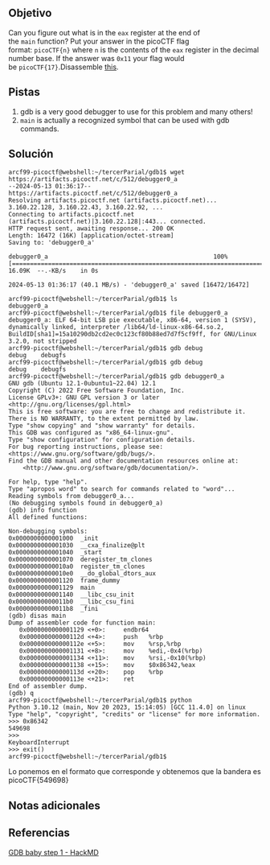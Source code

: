 ## Objetivo
Can you figure out what is in the `eax` register at the end of the `main` function? Put your answer in the picoCTF flag format: `picoCTF{n}` where `n` is the contents of the `eax` register in the decimal number base. If the answer was `0x11` your flag would be `picoCTF{17}`.Disassemble [this](https://artifacts.picoctf.net/c/512/debugger0_a).

## Pistas
1. gdb is a very good debugger to use for this problem and many others!
2. `main` is actually a recognized symbol that can be used with gdb commands.

## Solución

```
arcf99-picoctf@webshell:~/tercerParial/gdb1$ wget https://artifacts.picoctf.net/c/512/debugger0_a
--2024-05-13 01:36:17--  https://artifacts.picoctf.net/c/512/debugger0_a
Resolving artifacts.picoctf.net (artifacts.picoctf.net)... 3.160.22.128, 3.160.22.43, 3.160.22.92, ...
Connecting to artifacts.picoctf.net (artifacts.picoctf.net)|3.160.22.128|:443... connected.
HTTP request sent, awaiting response... 200 OK
Length: 16472 (16K) [application/octet-stream]
Saving to: 'debugger0_a'

debugger0_a                                              100%[=================================================================================================================================>]  16.09K  --.-KB/s    in 0s      

2024-05-13 01:36:17 (40.1 MB/s) - 'debugger0_a' saved [16472/16472]

arcf99-picoctf@webshell:~/tercerParial/gdb1$ ls
debugger0_a
arcf99-picoctf@webshell:~/tercerParial/gdb1$ file debugger0_a 
debugger0_a: ELF 64-bit LSB pie executable, x86-64, version 1 (SYSV), dynamically linked, interpreter /lib64/ld-linux-x86-64.so.2, BuildID[sha1]=15a10290db2cd2ec0c123cf80b88ed7d7f5cf9ff, for GNU/Linux 3.2.0, not stripped
arcf99-picoctf@webshell:~/tercerParial/gdb1$ gdb debug
debug    debugfs  
arcf99-picoctf@webshell:~/tercerParial/gdb1$ gdb debug
debug    debugfs  
arcf99-picoctf@webshell:~/tercerParial/gdb1$ gdb debugger0_a
GNU gdb (Ubuntu 12.1-0ubuntu1~22.04) 12.1
Copyright (C) 2022 Free Software Foundation, Inc.
License GPLv3+: GNU GPL version 3 or later <http://gnu.org/licenses/gpl.html>
This is free software: you are free to change and redistribute it.
There is NO WARRANTY, to the extent permitted by law.
Type "show copying" and "show warranty" for details.
This GDB was configured as "x86_64-linux-gnu".
Type "show configuration" for configuration details.
For bug reporting instructions, please see:
<https://www.gnu.org/software/gdb/bugs/>.
Find the GDB manual and other documentation resources online at:
    <http://www.gnu.org/software/gdb/documentation/>.

For help, type "help".
Type "apropos word" to search for commands related to "word"...
Reading symbols from debugger0_a...
(No debugging symbols found in debugger0_a)
(gdb) info function
All defined functions:

Non-debugging symbols:
0x0000000000001000  _init
0x0000000000001030  __cxa_finalize@plt
0x0000000000001040  _start
0x0000000000001070  deregister_tm_clones
0x00000000000010a0  register_tm_clones
0x00000000000010e0  __do_global_dtors_aux
0x0000000000001120  frame_dummy
0x0000000000001129  main
0x0000000000001140  __libc_csu_init
0x00000000000011b0  __libc_csu_fini
0x00000000000011b8  _fini
(gdb) disas main
Dump of assembler code for function main:
   0x0000000000001129 <+0>:     endbr64 
   0x000000000000112d <+4>:     push   %rbp
   0x000000000000112e <+5>:     mov    %rsp,%rbp
   0x0000000000001131 <+8>:     mov    %edi,-0x4(%rbp)
   0x0000000000001134 <+11>:    mov    %rsi,-0x10(%rbp)
   0x0000000000001138 <+15>:    mov    $0x86342,%eax
   0x000000000000113d <+20>:    pop    %rbp
   0x000000000000113e <+21>:    ret    
End of assembler dump.
(gdb) q
arcf99-picoctf@webshell:~/tercerParial/gdb1$ python
Python 3.10.12 (main, Nov 20 2023, 15:14:05) [GCC 11.4.0] on linux
Type "help", "copyright", "credits" or "license" for more information.
>>> 0x86342
549698
>>> 
KeyboardInterrupt
>>> exit()
arcf99-picoctf@webshell:~/tercerParial/gdb1$ 
```

Lo ponemos en el formato que corresponde y obtenemos que la bandera es picoCTF{549698}
## Notas adicionales

## Referencias
[GDB baby step 1 - HackMD](https://hackmd.io/@nataliepjlin/rkObGE8oh)



